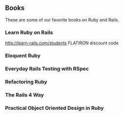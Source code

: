 ## Books

These are some of our favorite books on Ruby and Rails.

### Learn Ruby on Rails

http://learn-rails.com/students
FLATIRON discount code

### Eloquent Ruby

### Everyday Rails Testing with RSpec

### Refactoring Ruby

### The Rails 4 Way

### Practical Object Oriented Design in Ruby